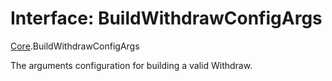 # Interface: BuildWithdrawConfigArgs

[Core](../modules/Core.md).BuildWithdrawConfigArgs

The arguments configuration for building a valid Withdraw.
